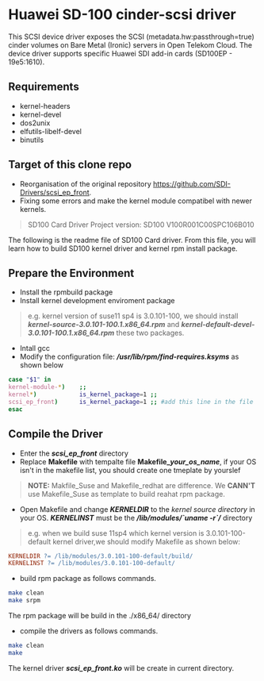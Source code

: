 # Huawei SD-100 cinder-scsi driver

This SCSI device driver exposes the SCSI (metadata.hw:passthrough=true) cinder volumes on Bare Metal (Ironic) servers in Open Telekom Cloud.
The device driver supports specific Huawei SDI add-in cards (SD100EP - 19e5:1610).

## Requirements

- kernel-headers
- kernel-devel
- dos2unix
- elfutils-libelf-devel
- binutils

## Target of this clone repo

- Reorganisation of the original repository https://github.com/SDI-Drivers/scsi_ep_front.
- Fixing some errors and make the kernel module compatibel with newer kernels.

> SD100 Card Driver Project version: SD100 V100R001C00SPC106B010 

The following is the readme file of SD100 Card driver. From this file, you will learn how to build SD100 kernel driver and kernel rpm install package.

## Prepare the Environment
+ Install the rpmbuild package
+ Install kernel development enviroment package
> e.g. kernel version of suse11 sp4 is 3.0.101-100, we should install ***kernel-source-3.0.101-100.1.x86_64.rpm*** and ***kernel-default-devel-3.0.101-100.1.x86_64.rpm*** these two packages.
+ Intall gcc
+ Modify the configuration file: ***/usr/lib/rpm/find-requires.ksyms*** as shown below	

```Bash
case "$1" in 
kernel-module-*)    ;;
kernel*)            is_kernel_package=1 ;;  
scsi_ep_front)      is_kernel_package=1 ;; #add this line in the file  
esac
```

## Compile the Driver

+ Enter the ***scsi_ep_front*** directory
+ Replace **Makefile** with tempalte file **Makefile_*your_os_name***, if your OS isn't in the makefile list, you should create one tmeplate by yourslef
> **NOTE:** Makfile_Suse and Makefile_redhat are difference. We **CANN'T** use Makefile_Suse as template to build reahat rpm package.
+ Open Makefile and change ***KERNELDIR*** to the *kernel source directory* in your OS. ***KERNELINST*** must be the ***/lib/modules/\`uname -r\`/*** directory 
> e.g.  when we build suse 11sp4 which kernel version is 3.0.101-100-default kernel driver,we should modify Makefile as shown below:

```Makefile
KERNELDIR ?= /lib/modules/3.0.101-100-default/build/
KERNELINST ?= /lib/modules/3.0.101-100-default/
```

+ build rpm package as follows commands.

```Bash
make clean	
make srpm
```

The rpm package will be build in the ./x86_64/ directory
+ compile the drivers as follows commands.

```Bash
make clean	
make
```

The kernel driver ***scsi_ep_front.ko*** will be create in current directory.


